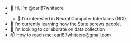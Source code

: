 - 👋 Hi, I’m @carl87whitacre
- - 👀 I’m interested in Neural Computer Interfaces (NCI)
- 🌱 I’m currently learning how the State screws people.
- 💞️ I’m looking to collaborate on data collection
- 📫 How to reach me: carl87whitacre@gmail.com 

<!---
carl87whitacre/carl87whitacre is a ✨ special ✨ repository because its `README.md` (this file) appears on your GitHub profile.
You can click the Preview link to take a look at your changes.
--->
